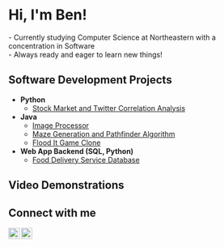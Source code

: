 <h1>Hi, I'm Ben!</h1>
- Currently studying Computer Science at Northeastern with a concentration in Software</br>
- Always ready and eager to learn new things!

<h2>Software Development Projects</h2>

- <b>Python</b>
  - [Stock Market and Twitter Correlation Analysis](https://github.com/benaronow/Stock-Market-and-Twitter-Correlation-Analysis)
- <b>Java</b>
  - [Image Processor](https://github.com/benaronow/Image-Processor)
  - [Maze Generation and Pathfinder Algorithm](https://github.com/benaronow/Maze-Generation-and-Pathfinder-Algorithm)
  - [Flood It Game Clone](https://github.com/benaronow/Flood-It-Game-Clone)
- <b>Web App Backend (SQL, Python)</b>
  - [Food Delivery Service Database](https://github.com/benaronow/Food-Delivery-Service-Database)

<h2>Video Demonstrations</h2>

<h2>Connect with me</h2>

[<img align="left" alt="BenAronow | Gmail" width="22px" src="https://cdn.jsdelivr.net/npm/simple-icons@v3/icons/gmail.svg" />][gmail]
[<img align="left" alt="BenAronow | LinkedIn" width="22px" src="https://cdn.jsdelivr.net/npm/simple-icons@v3/icons/linkedin.svg" />][linkedin]

[gmail]: mailto:benaronow227@gmail.com
[linkedin]: https://linkedin.com/in/benaronow

<!--
**joshmadakor1/joshmadakor1** is a ✨ _special_ ✨ repository because its `README.md` (this file) appears on your GitHub profile.

Here are some ideas to get you started:

- 🔭 I’m currently working on ...
- 🌱 I’m currently learning ...
- 👯 I’m looking to collaborate on ...
- 🤔 I’m looking for help with ...
- 💬 Ask me about ...
- 📫 How to reach me: ...
- 😄 Pronouns: ...
- ⚡ Fun fact: ...
-->
